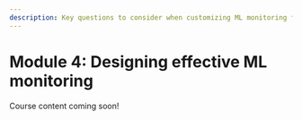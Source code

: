 ```yaml
---
description: Key questions to consider when customizing ML monitoring for your model.
---
```


# Module 4: Designing effective ML monitoring

Course content coming soon!
